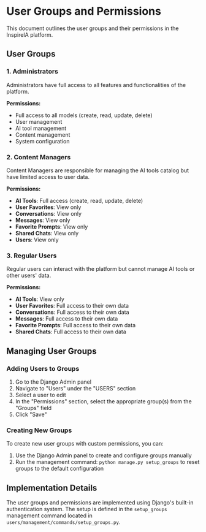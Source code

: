 # User Groups and Permissions

This document outlines the user groups and their permissions in the InspireIA platform.

## User Groups

### 1. Administrators

Administrators have full access to all features and functionalities of the platform.

**Permissions:**
- Full access to all models (create, read, update, delete)
- User management
- AI tool management
- Content management
- System configuration

### 2. Content Managers

Content Managers are responsible for managing the AI tools catalog but have limited access to user data.

**Permissions:**
- **AI Tools**: Full access (create, read, update, delete)
- **User Favorites**: View only
- **Conversations**: View only
- **Messages**: View only
- **Favorite Prompts**: View only
- **Shared Chats**: View only
- **Users**: View only

### 3. Regular Users

Regular users can interact with the platform but cannot manage AI tools or other users' data.

**Permissions:**
- **AI Tools**: View only
- **User Favorites**: Full access to their own data
- **Conversations**: Full access to their own data
- **Messages**: Full access to their own data
- **Favorite Prompts**: Full access to their own data
- **Shared Chats**: Full access to their own data

## Managing User Groups

### Adding Users to Groups

1. Go to the Django Admin panel
2. Navigate to "Users" under the "USERS" section
3. Select a user to edit
4. In the "Permissions" section, select the appropriate group(s) from the "Groups" field
5. Click "Save"

### Creating New Groups

To create new user groups with custom permissions, you can:

1. Use the Django Admin panel to create and configure groups manually
2. Run the management command: `python manage.py setup_groups` to reset groups to the default configuration

## Implementation Details

The user groups and permissions are implemented using Django's built-in authentication system. The setup is defined in the `setup_groups` management command located in `users/management/commands/setup_groups.py`. 